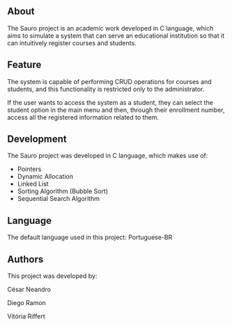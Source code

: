 ## **About**

The Sauro project is an academic work developed in C language, which aims to simulate a system that can serve an educational institution so that it can intuitively register courses and students.

## **Feature**

The system is capable of performing CRUD operations for courses and students, and this functionality is restricted only to the administrator.

If the user wants to access the system as a student, they can select the student option in the main menu and then, through their enrollment number, access all the registered information related to them.

## **Development**

The Sauro project was developed in C language, which makes use of:

- Pointers
- Dynamic Allocation
- Linked List
- Sorting Algorithm (Bubble Sort)
- Sequential Search Algorithm

## **Language**

The default language used in this project: Portuguese-BR

## **Authors**

This project was developed by:

César Neandro

Diego Ramon

Vitória Riffert

